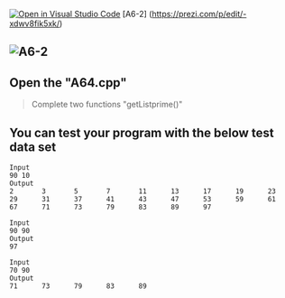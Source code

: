 [![Open in Visual Studio Code](https://classroom.github.com/assets/open-in-vscode-c66648af7eb3fe8bc4f294546bfd86ef473780cde1dea487d3c4ff354943c9ae.svg)](https://classroom.github.com/online_ide?assignment_repo_id=8777545&assignment_repo_type=AssignmentRepo)
[A6-2] (https://prezi.com/p/edit/-xdwv8fik5xk/)

## ![A6-2](https://nimbus-screenshots.s3.amazonaws.com/s/4f4a634adf0c7c85fc178d5c682b7302.png)

## Open the "A64.cpp"

> Complete two functions "getListprime()"

## You can test your program with the below test data set

```
Input
90 10
Output
2       3       5       7       11      13      17      19      23      29      31      37      41      43      47      53      59      61      67      71      73      79      83      89      97
```

```
Input
90 90
Output
97
```

```
Input
70 90
Output
71      73      79      83      89
```
